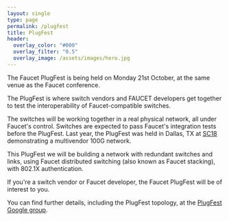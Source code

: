 ```yaml
---
layout: single
type: page
permalink: /plugfest
title: PlugFest
header:
  overlay_color: "#000"
  overlay_filter: "0.5"
  overlay_image: /assets/images/hero.jpg
---
```


The Faucet PlugFest is being held on Monday 21st October, at the same venue as the Faucet conference.

The PlugFest is where switch vendors and FAUCET developers get together to test the interoperability of Faucet-compatible switches.

The switches will be working together in a real physical network, all under Faucet's control.
Switches are expected to pass Faucet's integration tests before the PlugFest.
Last year, the PlugFest was held in Dallas, TX at [SC18](https://scinet.supercomputing.org/workshop/sites/default/files/FAUCET_SC18-101118.pdf)
demonstrating a multivendor 100G network.

This PlugFest we will be building a network with redundant switches and links,
using Faucet distributed switching (also known as Faucet stacking), with 802.1X authentication.

If you're a switch vendor or Faucet developer, the Faucet PlugFest will be of interest to you.

You can find further details, including the PlugFest topology, at the
[PlugFest Google group](https://groups.google.com/a/waikato.ac.nz/forum/#!forum/faucet-plugfest.group).
